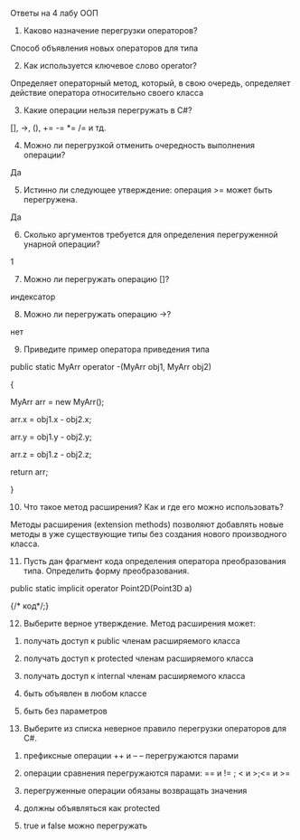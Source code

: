Ответы на 4 лабу ООП

1. Каково назначение перегрузки операторов?

Способ объявления новых операторов для типа

2. Как используется ключевое слово operator?

Определяет операторный метод, который, в свою очередь, определяет действие оператора относительно своего класса

3. Какие операции нельзя перегружать в C#?

[], ->, (), += -= *= /= и тд.

4. Можно ли перегрузкой отменить очередность выполнения операции?

Да

5. Истинно ли следующее утверждение: операция >= может быть перегружена.

Да

6. Сколько аргументов требуется для определения перегруженной унарной операции?

1

7. Можно ли перегружать операцию []?

индексатор

8. Можно ли перегружать операцию ->?

нет

9. Приведите пример оператора приведения типа

public static MyArr operator -(MyArr obj1, MyArr obj2)

{

MyArr arr = new MyArr();

arr.x = obj1.x - obj2.x;

arr.y = obj1.y - obj2.y;

arr.z = obj1.z - obj2.z;

return arr;

}

10. Что такое метод расширения? Как и где его можно использовать?

Методы расширения (extension methods) позволяют добавлять новые методы в уже существующие типы без создания нового производного класса.

11. Пусть дан фрагмент кода определения оператора преобразования типа. Определить форму преобразования.

public static implicit operator Point2D(Point3D a)

{/* код*/;}

12. Выберите верное утверждение. Метод расширения может:

1) получать доступ к public членам расширяемого класса

2) получать доступ к protected членам расширяемого класса

3) получать доступ к internal членам расширяемого класса

4) быть объявлен в любом классе

5) быть без параметров

13. Выберите из списка неверное правило перегрузки операторов для C#.

1) префиксные операции ++ и – – перегружаются парами

2) операции сравнения перегружаются парами: == и != ; < и >;<= и >=

3) перегруженные операции обязаны возвращать значения

4) должны объявляться как protected

5) true и false можно перегружать
